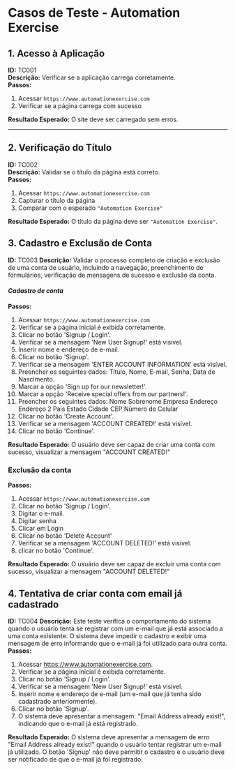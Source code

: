 # Casos de Teste - Automation Exercise

## 1. Acesso à Aplicação  
**ID:** TC001  
**Descrição:** Verificar se a aplicação carrega corretamente.  
**Passos:**  
1. Acessar `https://www.automationexercise.com`  
2. Verificar se a página carrega com sucesso  

**Resultado Esperado:** O site deve ser carregado sem erros.

---

## 2. Verificação do Título  
**ID:** TC002  
**Descrição:** Validar se o título da página está correto.  
**Passos:**  
1. Acessar `https://www.automationexercise.com`  
2. Capturar o título da página  
3. Comparar com o esperado `"Automation Exercise"`  

**Resultado Esperado:** O título da página deve ser `"Automation Exercise"`.

## 3. Cadastro e Exclusão de Conta
**ID:** TC003 
**Descrição:** Validar o processo completo de criação e exclusão de uma conta de usuário, incluindo a navegação, preenchimento de formulários, verificação de mensagens de sucesso e exclusão da conta.  

#### *Cadastro de conta*
**Passos:**  
1. Acessar `https://www.automationexercise.com`  
2. Verificar se a página inicial é exibida corretamente.
3. Clicar no botão 'Signup / Login'.
4. Verificar se a mensagem 'New User Signup!' está visível.
5. Inserir nome e endereço de e-mail.
6. Clicar no botão 'Signup'.
7. Verificar se a mensagem 'ENTER ACCOUNT INFORMATION' está visível.
8. Preencher os seguintes dados: Título, Nome, E-mail, Senha, Data de Nascimento.
9. Marcar a opção 'Sign up for our newsletter!'.
10. Marcar a opção 'Receive special offers from our partners!'.
11. Preencher os seguintes dados:
Nome
Sobrenome
Empresa
Endereço
Endereço 2
País
Estado
Cidade
CEP 
Número de Celular
12. Clicar no botão 'Create Account'.
13. Verificar se a mensagem 'ACCOUNT CREATED!' está visível.
14. Clicar no botão 'Continue'.

**Resultado Esperado:** O usuário deve ser capaz de criar uma conta com sucesso, visualizar a mensagem "ACCOUNT CREATED!"

### Exclusão da conta
**Passos:**  
1. Acessar `https://www.automationexercise.com`  
2. Clicar no botão 'Signup / Login'.
3. Digitar o e-mail.
4. Digitar senha
5. Clicar em Login
6. Clicar no botão 'Delete Account'
7. Verificar se a mensagem 'ACCOUNT DELETED!' está visível.
8. clicar no botão 'Continue'.
 
 
 **Resultado Esperado:** O usuário deve ser capaz de excluir uma conta com sucesso, visualizar a mensagem "ACCOUNT DELETED!"


## 4. Tentativa de criar conta com email já cadastrado
**ID:** TC004
**Descrição:** Este teste verifica o comportamento do sistema quando o usuário tenta se registrar com um e-mail que já está associado a uma conta existente. O sistema deve impedir o cadastro e exibir uma mensagem de erro informando que o e-mail já foi utilizado para outra conta.
**Passos:**  
1. Acessar https://www.automationexercise.com.
2. Verificar se a página inicial é exibida corretamente.
3. Clicar no botão 'Signup / Login'.
4. Verificar se a mensagem 'New User Signup!' está visível.
5. Inserir nome e endereço de e-mail (um e-mail que já tenha sido cadastrado anteriormente).
6. Clicar no botão 'Signup'.
7. O sistema deve apresentar a mensagem: "Email Address already exist!", indicando que o e-mail já está registrado.

 
 **Resultado Esperado:** O sistema deve apresentar a mensagem de erro "Email Address already exist!" quando o usuário tentar registrar um e-mail já utilizado. O botão 'Signup' não deve permitir o cadastro e o usuário deve ser notificado de que o e-mail já foi registrado.




